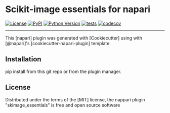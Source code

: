 # Scikit-image essentials for napari

[![License](https://img.shields.io/pypi/l/misic-napari-plugin.svg?color=green)](https://github.com/pswap/misic-napari-plugin/raw/master/LICENSE)
[![PyPI](https://img.shields.io/pypi/v/misic-napari-plugin.svg?color=green)](https://pypi.org/project/misic-napari-plugin)
[![Python Version](https://img.shields.io/pypi/pyversions/misic-napari-plugin.svg?color=green)](https://python.org)
[![tests](https://github.com/pswap/misic-napari-plugin/workflows/tests/badge.svg)](https://github.com/pswap/misic-napari-plugin/actions)
[![codecov](https://codecov.io/gh/pswap/misic-napari-plugin/branch/master/graph/badge.svg)](https://codecov.io/gh/pswap/misic-napari-plugin)



----------------------------------

This [napari] plugin was generated with [Cookiecutter] using with [@napari]'s [cookiecutter-napari-plugin] template.

<!--
Don't miss the full getting started guide to set up your new package:
https://github.com/napari/cookiecutter-napari-plugin#getting-started

and review the napari docs for plugin developers:
https://napari.org/docs/plugins/index.html
-->

## Installation
pip install from this git repo or from the plugin manager.

## License
Distributed under the terms of the [MIT] license, the nappari plugin "skimage_essentials" is free and open source software
